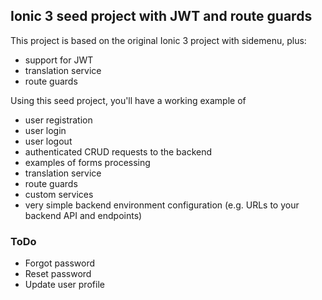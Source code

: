 ## Ionic 3 seed project with JWT and route guards

This project is based on the original Ionic 3 project with sidemenu, plus:
* support for JWT 
* translation service
* route guards

Using this seed project, you'll have a working example of 
* user registration
* user login
* user logout
* authenticated CRUD requests to the backend
* examples of forms processing
* translation service
* route guards
* custom services
* very simple backend environment configuration (e.g. URLs to your backend API and endpoints)


### ToDo
* Forgot password
* Reset password
* Update user profile
